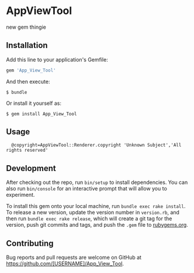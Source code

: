 # AppViewTool

new gem thingie

## Installation

Add this line to your application's Gemfile:

```ruby
gem 'App_View_Tool'
```

And then execute:

    $ bundle

Or install it yourself as:

    $ gem install App_View_Tool

## Usage

```
  @copyright=AppViewTool::Renderer.copyright 'Unknown Subject','All rights reserved' 
```

## Development

After checking out the repo, run `bin/setup` to install dependencies. You can also run `bin/console` for an interactive prompt that will allow you to experiment.

To install this gem onto your local machine, run `bundle exec rake install`. To release a new version, update the version number in `version.rb`, and then run `bundle exec rake release`, which will create a git tag for the version, push git commits and tags, and push the `.gem` file to [rubygems.org](https://rubygems.org).

## Contributing

Bug reports and pull requests are welcome on GitHub at https://github.com/[USERNAME]/App_View_Tool.
